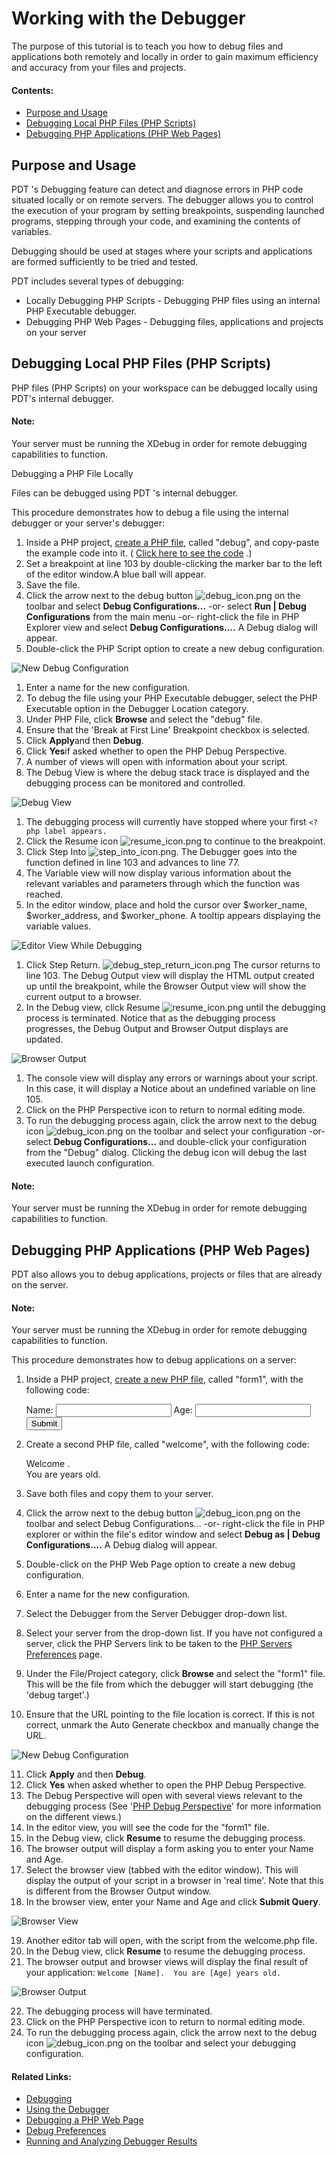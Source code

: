 # Working with the Debugger

<!--context:working_with_the_debugger-->

The purpose of this tutorial is to teach you how to debug files and applications both remotely and locally in order to gain maximum efficiency and accuracy from your files and projects.

#### Contents:

 * [Purpose and Usage](#purpose-and-usage)
 * [Debugging Local PHP Files (PHP Scripts)](#debugging-php-files)
 * [Debugging PHP Applications (PHP Web Pages)](#debugging-php-applications)

## Purpose and Usage

PDT 's Debugging feature can detect and diagnose errors in PHP code situated locally or on remote servers. The debugger allows you to control the execution of your program by setting breakpoints, suspending launched programs, stepping through your code, and examining the contents of variables.

Debugging should be used at stages where your scripts and applications are formed sufficiently to be tried and tested.

PDT includes several types of debugging:

 * Locally Debugging PHP Scripts - Debugging PHP files using an internal PHP Executable debugger.
 * Debugging PHP Web Pages - Debugging files, applications and projects on your server

## Debugging Local PHP Files (PHP Scripts)

PHP files (PHP Scripts) on your workspace can be debugged  locally using PDT's internal debugger.

<!--note-start-->

#### Note:

Your server must be running the XDebug in order for remote debugging  capabilities to function.

<!--note-end-->

Debugging a PHP File Locally

Files can be debugged using PDT 's internal debugger.

<!--ref-start-->

This procedure demonstrates how to debug a file using the internal debugger or your server's debugger:

 1. Inside a PHP project, [create a PHP file](../../024-tasks/016-file_creation/008-creating_a_php_file_within_a_project.md), called "debug", and copy-paste the example code into it. ( [Click here to see the code](resources/debugger_code_.htm) .)
 2. Set a breakpoint at line 103 by double-clicking the marker bar to the left of the editor window.A blue ball will appear.
 3. Save the file.
 4. Click the arrow next to the debug button ![debug_icon.png](images/debug_icon.png "debug_icon.png") on the toolbar and select **Debug Configurations...** -or- select **Run | Debug Configurations** from the main menu -or- right-click the file in PHP Explorer view and select **Debug Configurations....**  A Debug dialog will appear.
 5. Double-click the PHP Script option to create a new debug configuration.

![New Debug Configuration](images/debug_phpscript_configuration.png "New Debug Configuration")

 1. Enter a name for the new configuration.
 2. To debug the file using your PHP Executable debugger, select the PHP Executable option in the Debugger Location category.
 3. Under PHP File, click **Browse** and select the "debug" file.
 4. Ensure that the 'Break at First Line' Breakpoint checkbox is selected.
 5. Click **Apply**and then **Debug**.
 6. Click **Yes**if asked whether to open the PHP Debug Perspective.
 7. A number of views will open with information about your script.
 8. The Debug View is where the debug stack trace is displayed and the debugging process can be monitored and controlled.

![Debug View](images/debug_view.png "Debug View")

 1. The debugging process will currently have stopped where your first `<?php label appears.`
 2. Click the Resume icon ![resume_icon.png](images/resume_icon.png "resume_icon.png") to continue to the breakpoint.
 3. Click Step Into ![step_into_icon.png](images/step_into_icon.png "step_into_icon.png"). The Debugger goes into the function defined in line 103 and advances to line 77.
 4. The Variable view will now display various information about the relevant variables and parameters through which the function was reached.
 5. In the editor window, place and hold the cursor over $worker_name, $worker_address, and $worker_phone. A tooltip appears displaying the variable values.

![Editor View While Debugging](images/debug_tutorial_editor.png "Editor View While Debugging")

 1. Click Step Return. ![debug_step_return_icon.png](images/debug_step_return_icon.png "debug_step_return_icon.png") The cursor returns to line 103.  The Debug Output view will display the HTML output created up until the breakpoint, while the Browser Output view will show the current output to a browser.
 2. In the Debug view, click Resume ![resume_icon.png](images/resume_icon.png "resume_icon.png")  until the debugging process is terminated.  Notice that as the debugging process progresses, the Debug Output and Browser Output displays are updated.

![Browser Output](images/debug_browser_output.png "Browser Output")

 1. The console view will display any errors or warnings about your script. In this case, it will display a Notice about an undefined variable on line 105.
 2. Click on the PHP Perspective icon to return to normal editing mode.
 3. To run the debugging process again, click the arrow next to the debug icon ![debug_icon.png](images/debug_icon.png "debug_icon.png") on the toolbar and select your configuration -or- select **Debug Configurations...** and double-click your configuration from the "Debug" dialog.  Clicking the debug icon will debug the last executed launch configuration.

<!--ref-end-->

<!--note-start-->

#### Note:

Your server must be running the XDebug in order for remote debugging  capabilities to function.

<!--note-end-->

## Debugging PHP Applications (PHP Web Pages)

PDT also allows you to debug applications, projects or files that are already on the server.

<!--note-start-->

#### Note:

Your server must be running the XDebug in order for remote debugging  capabilities to function.

<!--note-end-->

<!--ref-start-->

This procedure demonstrates how to debug applications on a server:

 1. Inside a PHP project, [create a new PHP file](../../024-tasks/016-file_creation/008-creating_a_php_file_within_a_project.md), called "form1", with the following code:


    <html>
    <body>
    <form action="welcome.php" method="post">
    Name: <input type="text" name="name" />
    Age: <input type="text" name="age" />
    <input type="submit" />
    </form>
    </body>
    </html>

 2. Create a second PHP file, called "welcome", with the following code:


    <html>
    <body>
    Welcome <?php echo $_POST["name"]; ?>.<br />
    You are <?php echo $_POST["age"]; ?> years old.
    </body>
    </html>

 3. Save both files and copy them to your server.
 4. Click the arrow next to the debug button ![debug_icon.png](images/debug_icon.png "debug_icon.png")  on the toolbar and select Debug Configurations... -or- right-click the file in PHP explorer or within the file's editor window and select **Debug as | Debug Configurations....**  A Debug dialog will appear.
 5. Double-click on the PHP Web Page option to create a new debug configuration.
 6. Enter a name for the new configuration.
 7. Select the Debugger from the Server Debugger drop-down list.
 8. Select your server from the drop-down list.  If you have not configured a server, click the PHP Servers link to be taken to the [PHP Servers Preferences](../../032-reference/032-preferences/080-php_servers.md) page.
 9. Under the File/Project category, click **Browse** and select the "form1" file. This will be the file from which the debugger will start debugging (the 'debug target'.)
 10. Ensure that the URL pointing to the file location is correct.  If this is not correct, unmark the Auto Generate checkbox and manually change the URL.

![New Debug Configuration](images/debug_configuration_webpage.png "New Debug Configuration")

 11. Click **Apply** and then **Debug**.
 12. Click **Yes** when asked whether to open the PHP Debug Perspective.
 13. The Debug Perspective will open with several views relevant to the debugging process (See '[PHP Debug Perspective](../../032-reference/008-php_perspectives_and_views/016-php_debug_perspective/000-index.md)' for more information on the different views.)
 14. In the editor view, you will see the code for the "form1" file.
 15. In the Debug view, click **Resume** to resume the debugging process.
 16. The browser output will display a form asking you to enter your Name and Age.
 17. Select the browser view (tabbed with the editor window). This will display the output of your script in a browser in 'real time'.  Note that this is different from the Browser Output window.
 18. In the browser view, enter your Name and Age and click **Submit Query**.

![Browser View](images/debug_webpage_ouput.png "Browser View")

 19. Another editor tab will open, with the script from the welcome.php file.
 20. In the Debug view, click **Resume** to resume the debugging process.
 21. The browser output and browser views will display the final result of your application:  `Welcome [Name].  You are [Age] years old.`

![Browser Output](images/debug_webpage_browser_output.png "Browser Output")

 22. The debugging process will have terminated.
 23. Click on the PHP Perspective icon to return to normal editing mode.
 24. To run the debugging process again, click the arrow next to the debug icon ![debug_icon.png](images/debug_icon.png "debug_icon.png") on the toolbar and select your debugging configuration.

<!--ref-end-->

<!--links-start-->

#### Related Links:

 * [Debugging](../../024-tasks/152-debugging/000-index.md)
 * [Using the Debugger](../../024-tasks/152-debugging/000-index.md)
 * [Debugging a PHP Web Page](../../024-tasks/152-debugging/032-debugging_a_php_web_page.md)
 * [Debug Preferences](../../032-reference/032-preferences/032-debug/000-index.md)
 * [Running and Analyzing Debugger Results](../../024-tasks/152-debugging/040-analyzing_debugger_results.md)

<!--links-end-->
